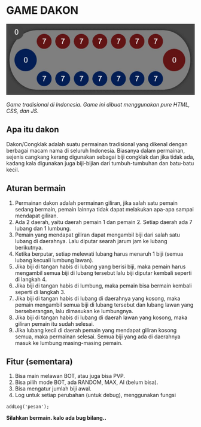 # GAME DAKON

<img src="assets/dakon.JPG" width="507" height="190">

_Game tradisional di Indonesia. Game ini dibuat menggunakan pure HTML, CSS, dan JS._

## Apa itu dakon

Dakon/Congklak adalah suatu permainan tradisional yang dikenal dengan berbagai macam nama di seluruh Indonesia. Biasanya dalam permainan, sejenis cangkang kerang digunakan sebagai biji congklak dan jika tidak ada, kadang kala digunakan juga biji-bijian dari tumbuh-tumbuhan dan batu-batu kecil.

## Aturan bermain

1. Permainan dakon adalah permainan giliran, jika salah satu pemain sedang bermain, pemain lainnya tidak dapat melakukan apa-apa sampai mendapat giliran.
1. Ada 2 daerah, yaitu daerah pemain 1 dan pemain 2. Setiap daerah ada 7 lubang dan 1 lumbung.
1. Pemain yang mendapat giliran dapat mengambil biji dari salah satu lubang di daerahnya. Lalu diputar searah jarum jam ke lubang berikutnya.
1. Ketika berputar, setiap melewati lubang harus menaruh 1 biji (semua lubang kecuali lumbung lawan).
1. Jika biji di tangan habis di lubang yang berisi biji, maka pemain harus mengambil semua biji di lubang tersebut lalu biji diputar kembali seperti di langkah 4.
1. Jika biji di tangan habis di lumbung, maka pemain bisa bermain kembali seperti di langkah 3.
1. Jika biji di tangan habis di lubang di daerahnya yang kosong, maka pemain mengambil semua biji di lubang tersebut dan lubang lawan yang berseberangan, lalu dimasukan ke lumbungnya.
1. Jika biji di tangan habis di lubang di daerah lawan yang kosong, maka giliran pemain itu sudah selesai.
1. Jika lubang kecil di daerah pemain yang mendapat giliran kosong semua, maka permainan selesai. Semua biji yang ada di daerahnya masuk ke lumbung masing-masing pemain.

## Fitur (sementara)

1. Bisa main melawan BOT, atau juga bisa PVP.
1. Bisa pilih mode BOT, ada RANDOM, MAX, AI (belum bisa).
1. Bisa mengatur jumlah biji awal.
1. Log untuk setiap perubahan (untuk debug), menggunakan fungsi
```
addLog('pesan');
```

__Silahkan bermain. kalo ada bug bilang..__